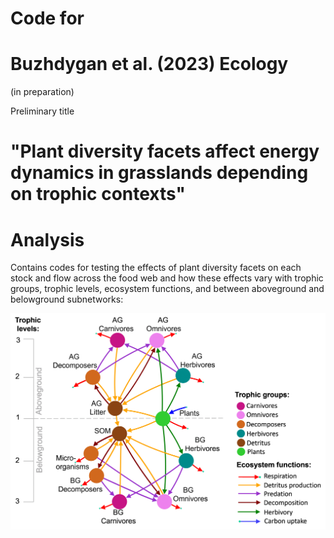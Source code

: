 
# Code for 
# Buzhdygan et al. (2023) Ecology  
(in preparation)

Preliminary title  
# "Plant diversity facets affect energy dynamics in grasslands depending on trophic contexts"


# Analysis 
Contains codes for testing the effects of plant diversity facets on each stock and flow across the food web and how these effects vary with trophic groups, trophic levels, ecosystem functions, and between aboveground and belowground subnetworks: 

![](ConceptualModel.gif)

